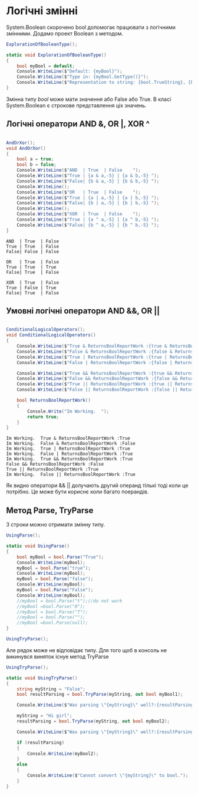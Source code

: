 # Логічні змінні

System.Boolean скорочено bool допомогає працювати з логічними змінними. Додамо проект Boolean з методом.

```cs
ExplorationOfBooleanType();

static void ExplorationOfBooleanType()
{
    bool myBool = default;
    Console.WriteLine($"Default: {myBool}");
    Console.WriteLine($"Type in: {myBool.GetType()}");
    Console.WriteLine($"Representation to string: {bool.TrueString}, {bool.FalseString} ");
}
```

Змінна типу <em>bool</em> може мати значення або False або True. В класі System.Boolean є строкове представлення ціх значень.    

## Логічні оператори AND &, OR |, XOR ^
```cs

AndOrXor();
void AndOrXor()
{
    bool a = true;
    bool b = false;
    Console.WriteLine($"AND  | True  | False    ");
    Console.WriteLine($"True | {a & a,-5} | {a & b,-5} ");
    Console.WriteLine($"False| {b & a,-5} | {b & b,-5} ");
    Console.WriteLine();
    Console.WriteLine($"OR   | True  | False    ");
    Console.WriteLine($"True | {a | a,-5} | {a | b,-5} ");
    Console.WriteLine($"False| {b | a,-5} | {b | b,-5} ");
    Console.WriteLine();
    Console.WriteLine($"XOR  | True  | False    ");
    Console.WriteLine($"True | {a ^ a,-5} | {a ^ b,-5} ");
    Console.WriteLine($"False| {b ^ a,-5} | {b ^ b,-5} ");
}
```
```
AND  | True  | False
True | True  | False
False| False | False

OR   | True  | False
True | True  | True
False| True  | False

XOR  | True  | False
True | False | True
False| True  | False
```
## Умовні логічні оператори AND &&, OR ||
```cs

ConditionalLogicalOperators();
void ConditionalLogicalOperators()
{
    Console.WriteLine($"True & ReturnsBoolReportWork :{true & ReturnsBoolReportWork()}");
    Console.WriteLine($"False & ReturnsBoolReportWork :{false & ReturnsBoolReportWork()}");
    Console.WriteLine($"True | ReturnsBoolReportWork :{true | ReturnsBoolReportWork()}");
    Console.WriteLine($"False | ReturnsBoolReportWork :{false | ReturnsBoolReportWork()}");

    Console.WriteLine($"True && ReturnsBoolReportWork :{true && ReturnsBoolReportWork()}");
    Console.WriteLine($"False && ReturnsBoolReportWork :{false && ReturnsBoolReportWork()}");
    Console.WriteLine($"True || ReturnsBoolReportWork :{true || ReturnsBoolReportWork()}");
    Console.WriteLine($"False || ReturnsBoolReportWork :{false || ReturnsBoolReportWork()}");

    bool ReturnsBoolReportWork()
    {
        Console.Write("Im Working.  ");
        return true;
    }
} 
```


```
Im Working.  True & ReturnsBoolReportWork :True
Im Working.  False & ReturnsBoolReportWork :False
Im Working.  True | ReturnsBoolReportWork :True
Im Working.  False | ReturnsBoolReportWork :True
Im Working.  True && ReturnsBoolReportWork :True
False && ReturnsBoolReportWork :False
True || ReturnsBoolReportWork :True
Im Working.  False || ReturnsBoolReportWork :True
```
Як видно оператори && || долучають другий операнд тількі тоді коли це потрібно. Це може бути кориснє коли багато поерандів.


## Метод Parse, TryParse

З строки можно отримати змінну типу.

```cs
UsingParse();

static void UsingParse()
{
    bool myBool = bool.Parse("True");
    Console.WriteLine(myBool);
    myBool = bool.Parse("true");
    Console.WriteLine(myBool);
    myBool = bool.Parse("false");
    Console.WriteLine(myBool);
    myBool = bool.Parse("False");
    Console.WriteLine(myBool);
    //myBool = bool.Parse("t");//do not work
    //myBool =bool.Parse("0"); 
    //myBool = bool.Parse("T");
    //myBool = bool.Parse("");
    //myBool =bool.Parse(null);
}

UsingTryParse();
```
Але рядок може не відповідає типу. Для того щоб в консоль не викинувся виняток існуе метод TryParse

```cs
UsingTryParse();

static void UsingTryParse()
{
    string myString = "False";
    bool resultParsing = bool.TryParse(myString, out bool myBool1);

    Console.WriteLine($"Was parsing \"{myString}\" well?:{resultParsing} {myBool1}");

    myString = "Hi girl";
    resultParsing = bool.TryParse(myString, out bool myBool2);

    Console.WriteLine($"Was parsing \"{myString}\" well?:{resultParsing} {myBool2}");

    if (resultParsing)
    {
        Console.WriteLine(myBool2);
    }
    else
    {
        Console.WriteLine($"Cannot convert \"{myString}\" to bool.");
    }
}
```